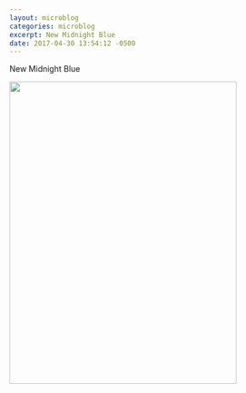 ```yaml
---
layout: microblog
categories: microblog
excerpt: New Midnight Blue
date: 2017-04-30 13:54:12 -0500
---
```


New Midnight Blue

<img src="http://craigmcclellan.com/assets/img/Midnight-Blue.jpg" height="533" width="400">